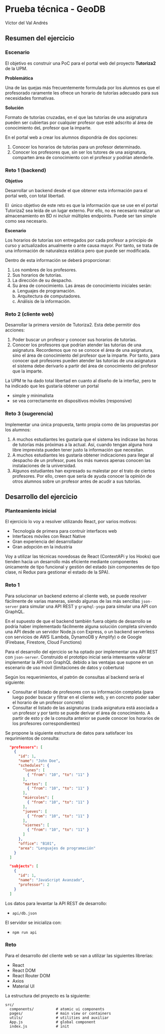 # Prueba técnica - GeoDB

Víctor del Val Andrés

## Resumen del ejercicio

### Escenario 

El objetivo es construir una PoC para el portal web del proyecto **Tutoriza2** de la UPM.

**Problemática**

Una de las quejas más frecuentemente formulada por los alumnos es que el profesorado raramente les ofrece un horario de tutorías adecuado para sus necesidades formativas.

**Solución**

Formato de tutorías cruzadas, en el que las tutorías de una asignatura pueden ser cubiertas por cualquier profesor que esté adscrito al área de conocimiento deL profesor que la imparte.

En el portal web a crear los alumnos dispondría de dos opciones:
1. Conocer los horarios de tutorías para un profesor determinado.
2. Conocer los profesores que, sin ser los tutores de una asignatura, comparten área de conocimiento con el profesor y podrían atenderle.

### Reto 1 (backend)

**Objetivo**

Desarrollar un backend desde el que obtener esta información para el portal web, con total libertad.

El ​ único objetivo de este reto es que la información que se use en el portal Tutoriza2 sea leída de un lugar externo. Por ello, no es necesario realizar un almacenamiento en BD ni incluir múltiples endpoints. Puede ser tan simple como sea necesario.

**Escenario**

Los horarios de tutorías son entregados por cada profesor a principio de curso y actualizados anualmente o ante causa mayor. Por tanto, se trata de una información de naturaleza estática pero que puede ser modificada.

Dentro de esta información se deberá proporcionar:
1. Los nombres de los profesores.
2. Sus horarios de tutorías.
3. La dirección de su despacho.
4. Su área de conocimiento. Las áreas de conocimiento iniciales serán:  
    a. Lenguajes de programación.  
    b. Arquitectura de computadores.  
    c. Análisis de la información.

### Reto 2 (cliente web)

Desarrollar la primera versión de Tutoriza2. Esta debe permitir dos acciones:

1. Poder buscar un profesor y conocer sus horarios de tutorías.
2. Conocer los profesores que podrían atender las tutorías de una asignatura. Recordemos que no se conoce el área de una asignatura, sino el área de conocimiento del profesor que la imparte. Por tanto, para conocer qué profesores pueden atender las tutorías de una asignatura el sistema debe derivarlo a partir del área de conocimiento del profesor que la imparte.


La UPM te ha dado total libertad en cuanto al diseño de la interfaz, pero te ha indicado que les gustaría obtener un portal 
* simple y minimalista 
* se vea correctamente en dispositivos móviles (responsive)

### Reto 3 (sugerencia)

Implementar una única propuesta, tanto propia como de las propuestas por los alumnos:

1. A muchos estudiantes les gustaría que el sistema les indicase las horas de tutorías más próximas a la actual. Así, cuando tengan alguna hora libre imprevista pueden tener justo la información que necesitan.
2. A muchos estudiantes les gustaría obtener indicaciones para llegar al despacho de un profesor, pues los más nuevos apenas conocen las instalaciones de la universidad.
3. Algunos estudiantes han expresado su malestar por el trato de ciertos profesores. Por ello, creen que sería de ayuda conocer la opinión de otros alumnos sobre un profesor antes de acudir a sus tutorías.


## Desarrollo del ejercicio

### Planteamiento inicial

El ejercicio lo voy a resolver utilizando React, por varios motivos:
* Tecnología de primera para contruir interfaces web
* Interfaces móviles con React Native
* Gran experiencia del desarrollador
* Gran adopción en la industria

Voy a utilizar las técnicas novedosas de React (ContextAPi y los Hooks) que tienden hacia un desarrollo más eficiente mediante componentes únicamente de tipo funcional y gestión del estado (sin componentes de tipo clase, ni Redux para gestionar el estado de la SPA).


### Reto 1

Para solucionar un backend externo al cliente web, se puede resolver fácilmente de varias maneras, siendo algunas de las más sencillas `json-server` para simular una API REST y `graphql-yoga` para simular una API con GraphQL.

En el supuesto de que el backend también fuera objeto de desarrollo se podría haber implementado fácilmente alguna solución completa sirviendo una API desde un servidor Node.js con Express, o un backend serverless con servicios de AWS (Lambda, DynamoDB y Amplify) o de Google (Firebase, Firestore, Cloud Functions) 

Para el desarrollo del ejercicio se ha optado por implementar una API REST con `json-server`. Construido el prototipo inicial sería interesante valorar implementar la API con GraphQL debido a las ventajas que supone en un escenario de uso móvil (limitaciones de datos y cobertura)

Según los requerimientos, el patrón de consultas al backend sería el siguiente:
* Consultar el listado de profesores con su información completa (para luego poder buscar y filtrar en el cliente web, y en concreto poder saber el horario de un profesor concreto)
* Consultar el listado de las asignaturas (cada asignatura está asociada a un profesor y por tanto se puede derivar el área de conocimiento. A partir de esto y de la consulta anterior se puede conocer los horarios de los profesores correspondientes)

Se propone la siguiente estructura de datos para satisfacer los requrimientos de consulta:

```json
  "professors": [
    {
      "id": 1,
      "name": "John Doe",
      "schedules": {
        "lunes": [
          { "from": "10", "to": "11" }
        ],
        "martes": [
          { "from": "10", "to": "11" }
        ],
        "miércoles": [
          { "from": "10", "to": "11" }
        ],
        "jueves": [
          { "from": "10", "to": "11" }
        ],
        "viernes": [
          { "from": "10", "to": "11" }
        ]
      },
      "office": "B101",
      "area": "Lenguajes de programación"
    }
  ]

  "subjects": [
    {
      "id": 1,
      "name": "JavaScript Avanzado",
      "professor": 2
    }
  ]

```

Los datos para levantar la API REST de desarrollo: 
* `api/db.json`

El servidor se inicializa con:
* `npm run api`


### Reto 

Para el desarrollo del cliente web se van a utilizar las siguientes librerías:
* React
* React DOM
* React Router DOM
* Axios
* Material UI

La estructura del proyecto es la siguiente:
```
src/
  components/          # atomic ui components
  pages/               # main view or containers
  utils/               # utilities and auxiliar
  App.js               # global component
  index.js             # init
```